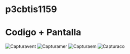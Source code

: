 # p3cbtis1159
# Codigo + Pantalla
![Capturavent](https://github.com/user-attachments/assets/24a6cc1c-46b8-4371-bcc6-8b2e1214b89f)
![Capturamer](https://github.com/user-attachments/assets/3559f510-61ff-4894-a775-ffe6dc65eeeb)
![Capturaem](https://github.com/user-attachments/assets/4d729556-cf1b-4d57-8d72-0e951b9971a5)
![Capturaco](https://github.com/user-attachments/assets/0e15b92e-dfda-432e-8911-fcd1c593ae4d)

